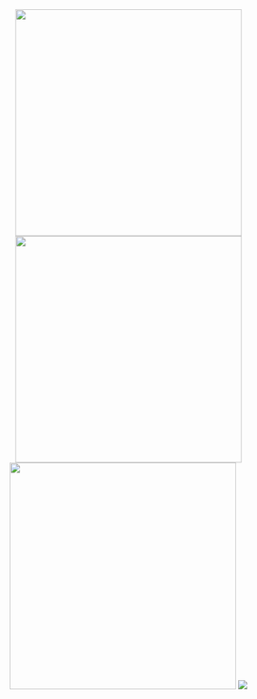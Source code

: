 <!--### Hi there 👋--!>

<!--
**PaoloGuimalan/PaoloGuimalan** is a ✨ _special_ ✨ repository because its `README.md` (this file) appears on your GitHub profile.

Here are some ideas to get you started:

- 🔭 I’m currently working on ...
- 🌱 I’m currently learning ...
- 👯 I’m looking to collaborate on ...
- 🤔 I’m looking for help with ...
- 💬 Ask me about ...
- 📫 How to reach me: ...
- 😄 Pronouns: ...
- ⚡ Fun fact: ...
-->

<div align="center">
   <img src="https://github-readme-stats.vercel.app/api?username=PaoloGuimalan&show_icons=true&theme=radical" style="width: 400px; max-width: 100%" />
   <img src="https://streak-stats.demolab.com?user=PaoloGuimalan&theme=radical" style="width: 400px; max-width: 100%" />
   <img width="400px" src="https://github-profile-trophy.vercel.app/?username=PaoloGuimalan&theme=radical&row=2&column=4&margin-w=10&margin-h=15&no-bg=true)](https://github.com/ryo-ma/github-profile-trophy">
   <img src="https://github-readme-stats.vercel.app/api/top-langs/?username=PaoloGuimalan&layout=compact&show_icons=true&theme=radical" />
</div>
